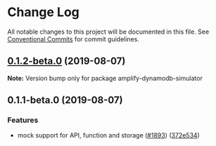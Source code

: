 # Change Log

All notable changes to this project will be documented in this file.
See [Conventional Commits](https://conventionalcommits.org) for commit guidelines.

## [0.1.2-beta.0](https://github.com/aws-amplify/amplify-cli/compare/amplify-dynamodb-simulator@0.1.1-beta.0...amplify-dynamodb-simulator@0.1.2-beta.0) (2019-08-07)

**Note:** Version bump only for package amplify-dynamodb-simulator





## 0.1.1-beta.0 (2019-08-07)


### Features

* mock support for API, function and storage ([#1893](https://github.com/aws-amplify/amplify-cli/issues/1893)) ([372e534](https://github.com/aws-amplify/amplify-cli/commit/372e534))
